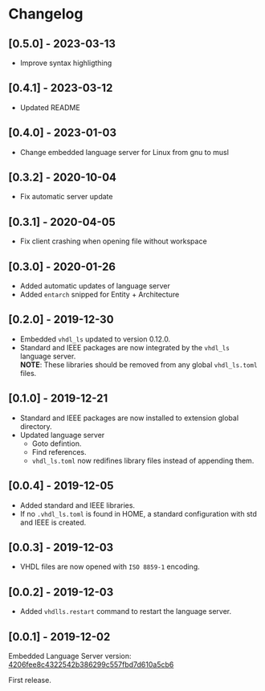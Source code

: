 # Changelog
## [0.5.0] - 2023-03-13
- Improve syntax highligthing

## [0.4.1] - 2023-03-12

- Updated README

## [0.4.0] - 2023-01-03

- Change embedded language server for Linux from gnu to musl

## [0.3.2] - 2020-10-04

- Fix automatic server update

## [0.3.1] - 2020-04-05

- Fix client crashing when opening file without workspace

## [0.3.0] - 2020-01-26

- Added automatic updates of language server
- Added `entarch` snipped for Entity + Architecture

## [0.2.0] - 2019-12-30

- Embedded `vhdl_ls` updated to version 0.12.0.
- Standard and IEEE packages are now integrated by the `vhdl_ls` language server.  
**NOTE**: These libraries should be removed from any global `vhdl_ls.toml` files.

## [0.1.0] - 2019-12-21

- Standard and IEEE packages are now installed to extension global directory.
- Updated language server
  - Goto defintion.
  - Find references.
  - `vhdl_ls.toml` now redifines library files instead of appending them.

## [0.0.4] - 2019-12-05

- Added standard and IEEE libraries.
- If no `.vhdl_ls.toml` is found in HOME, a standard configuration with std and IEEE is created.

## [0.0.3] - 2019-12-03

- VHDL files are now opened with `ISO 8859-1` encoding.

## [0.0.2] - 2019-12-03

- Added `vhdlls.restart` command to restart the language server.

## [0.0.1] - 2019-12-02

Embedded Language Server version: [4206fee8c4322542b386299c557fbd7d610a5cb6](https://github.com/kraigher/rust_hdl)

First release.
